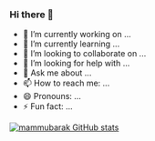 ### Hi there 👋


- 🔭 I’m currently working on ...
- 🌱 I’m currently learning ...
- 👯 I’m looking to collaborate on ...
- 🤔 I’m looking for help with ...
- 💬 Ask me about ...
- 📫 How to reach me: ...
- 😄 Pronouns: ...
- ⚡ Fun fact: ...

[![mammubarak GitHub stats](https://github-readme-stats.vercel.app/api?username=mammubarak&count_private=true&show_icons=true&theme=tokyonight)](https://github.com/mammubarak/github-readme-stats)




